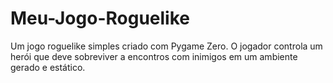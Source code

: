 # Meu-Jogo-Roguelike
Um jogo roguelike simples criado com Pygame Zero. O jogador controla um herói que deve sobreviver a encontros com inimigos em um ambiente gerado  e estático.
